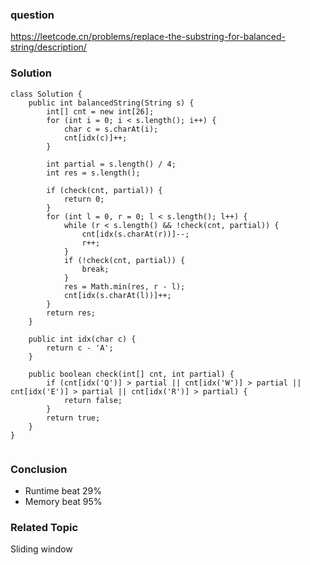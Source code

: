### question
https://leetcode.cn/problems/replace-the-substring-for-balanced-string/description/
### Solution
```
class Solution {
    public int balancedString(String s) {
        int[] cnt = new int[26];
        for (int i = 0; i < s.length(); i++) {
            char c = s.charAt(i);
            cnt[idx(c)]++;
        }

        int partial = s.length() / 4;
        int res = s.length();

        if (check(cnt, partial)) {
            return 0;
        }
        for (int l = 0, r = 0; l < s.length(); l++) {
            while (r < s.length() && !check(cnt, partial)) {
                cnt[idx(s.charAt(r))]--;
                r++;
            }
            if (!check(cnt, partial)) {
                break;
            }
            res = Math.min(res, r - l);
            cnt[idx(s.charAt(l))]++;
        }
        return res;
    }

    public int idx(char c) {
        return c - 'A';
    }

    public boolean check(int[] cnt, int partial) {
        if (cnt[idx('Q')] > partial || cnt[idx('W')] > partial || cnt[idx('E')] > partial || cnt[idx('R')] > partial) {
            return false;
        }
        return true;
    }
}


```

### Conclusion
- Runtime beat 29%
- Memory beat 95%

### Related Topic
Sliding window